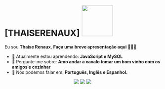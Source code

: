 # [THAISERENAUX] <img src="[[https://github.com/TheDudeThatCode/TheDudeThatCode/blob/master/Assets/Mario_Hello_Big.gif](https://i.gifer.com/4e.gif)](https://i.gifer.com/4e.gif)" width="100px">

Eu sou <strong>Thaise Renaux</strong>, <strong>Faça uma breve apresentação aqui</strong> 👨🏻‍💻 

- 🚀 Atualmente estou aprendendo: <strong>JavaScript e MySQL</strong> 
- 💬 Pergunte-me sobre: <strong>Amo andar a cavalo tomar um bom vinho com os amigos e cozinhar</strong>
- 📣 Nós podemos falar em: <strong>Português, Inglês e Espanhol.</strong>

<div align="center">

  <a href="#" alt="Gmail">
    <img src="https://img.shields.io/badge/-Gmail-FF0000?style=flat-square&labelColor=FF0000&logo=gmail&logoColor=white&link=LINK-DO-SEU-EMAIL"/></a>

  <a href="#" alt="Linkedin">
    <img src="https://img.shields.io/badge/-Linkedin-0e76a8?style=flat-square&logo=Linkedin&logoColor=white&link=LINK-DO-SEU-LINKEDIN" /></a>

  <a href="#" alt="Instagram">
    <img src="https://img.shields.io/badge/-Instagram-DF0174?style=flat-square&labelColor=DF0174&logo=instagram&logoColor=white&link=LINK-DO-SEU-INSTAGRAM"/></a>

</div>
